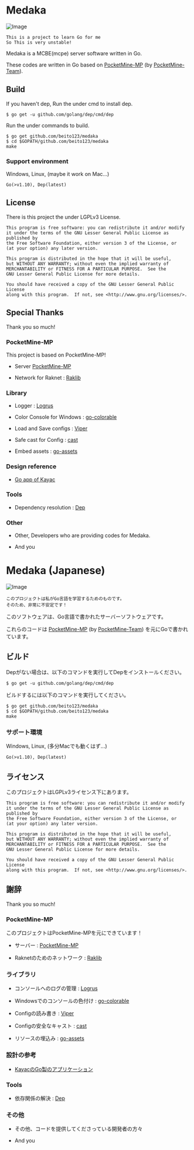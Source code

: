 # Medaka

![Image](https://cldup.com/WxrSZhzMED.png)

```
This is a project to learn Go for me
So This is very unstable!
```

Medaka is a MCBE(mcpe) server software written in Go.

These codes are written in Go based on [PocketMine-MP](https://www.github.com/pmmp) (by [PocketMine-Team](https://www.github.com/pmmp)).

## Build

If you haven't dep, Run the under cmd to install dep.

```
$ go get -u github.com/golang/dep/cmd/dep
```

Run the under commands to build.

```
$ go get github.com/beito123/medaka
$ cd $GOPATH/github.com/beito123/medaka
make
```

### Support environment

Windows, Linux, (maybe it work on Mac...)

```
Go(>v1.10), Dep(latest)
```

## License

There is this project the under LGPLv3 License.

```
This program is free software: you can redistribute it and/or modify
it under the terms of the GNU Lesser General Public License as published by
the Free Software Foundation, either version 3 of the License, or
(at your option) any later version.

This program is distributed in the hope that it will be useful,
but WITHOUT ANY WARRANTY; without even the implied warranty of
MERCHANTABILITY or FITNESS FOR A PARTICULAR PURPOSE.  See the
GNU Lesser General Public License for more details.

You should have received a copy of the GNU Lesser General Public License
along with this program.  If not, see <http://www.gnu.org/licenses/>.
```

## Special Thanks

Thank you so much!

### PocketMine-MP

This project is based on PocketMine-MP!

- Server [PocketMine-MP](https://www.github.com/pmmp)

- Network for Raknet : [Raklib](https://github.com/pmmp/RakLib)

### Library

- Logger : [Logrus](https://github.com/Sirupsen/logrus)

- Color Console for Windows : [go-colorable](https://github.com/mattn/go-colorable)

- Load and Save configs : [Viper](https://github.com/spf13/viper)

- Safe cast for Config : [cast](https://github.com/spf13/cast)

- Embed assets : [go-assets](https://github.com/jessevdk/go-assets)

### Design reference

- [Go app of Kayac](https://github.com/kayac?language=go)

### Tools

- Dependency resolution : [Dep](https://github.com/golang/dep)

### Other

- Other, Developers who are providing codes for Medaka.

- And you

# Medaka (Japanese)

![Image](https://cldup.com/WxrSZhzMED.png)

```
このプロジェクトは私がGo言語を学習するためのものです。
そのため、非常に不安定です！
```

このソフトウェアは、Go言語で書かれたサーバーソフトウェアです。

これらのコードは [PocketMine-MP](https://www.github.com/pmmp) (by [PocketMine-Team](https://www.github.com/pmmp)) を元にGoで書かれています。

## ビルド

Depがない場合は、以下のコマンドを実行してDepをインストールください。

```
$ go get -u github.com/golang/dep/cmd/dep
```

ビルドするには以下のコマンドを実行してください。

```
$ go get github.com/beito123/medaka
$ cd $GOPATH/github.com/beito123/medaka
make
```

### サポート環境

Windows, Linux, (多分Macでも動くはず...)

```
Go(>v1.10), Dep(latest)
```

## ライセンス

このプロジェクトはLGPLv3ライセンス下にあります。

```
This program is free software: you can redistribute it and/or modify
it under the terms of the GNU Lesser General Public License as published by
the Free Software Foundation, either version 3 of the License, or
(at your option) any later version.

This program is distributed in the hope that it will be useful,
but WITHOUT ANY WARRANTY; without even the implied warranty of
MERCHANTABILITY or FITNESS FOR A PARTICULAR PURPOSE.  See the
GNU Lesser General Public License for more details.

You should have received a copy of the GNU Lesser General Public License
along with this program.  If not, see <http://www.gnu.org/licenses/>.
```

## 謝辞

Thank you so much!

### PocketMine-MP

このプロジェクトはPocketMine-MPを元にできています！

- サーバー : [PocketMine-MP](https://www.github.com/pmmp)

- Raknetのためのネットワーク : [Raklib](https://github.com/pmmp/RakLib)

### ライブラリ

- コンソールへのログの管理 : [Logrus](https://github.com/Sirupsen/logrus)

- Windowsでのコンソールの色付け : [go-colorable](https://github.com/mattn/go-colorable)

- Configの読み書き : [Viper](https://github.com/spf13/viper)

- Configの安全なキャスト : [cast](https://github.com/spf13/cast)

- リソースの埋込み : [go-assets](https://github.com/jessevdk/go-assets)

### 設計の参考

- [KayacのGo製のアプリケーション](https://github.com/kayac?language=go)

### Tools

- 依存関係の解決 : [Dep](https://github.com/golang/dep)

### その他

- その他、コードを提供してくださっている開発者の方々

- And you

